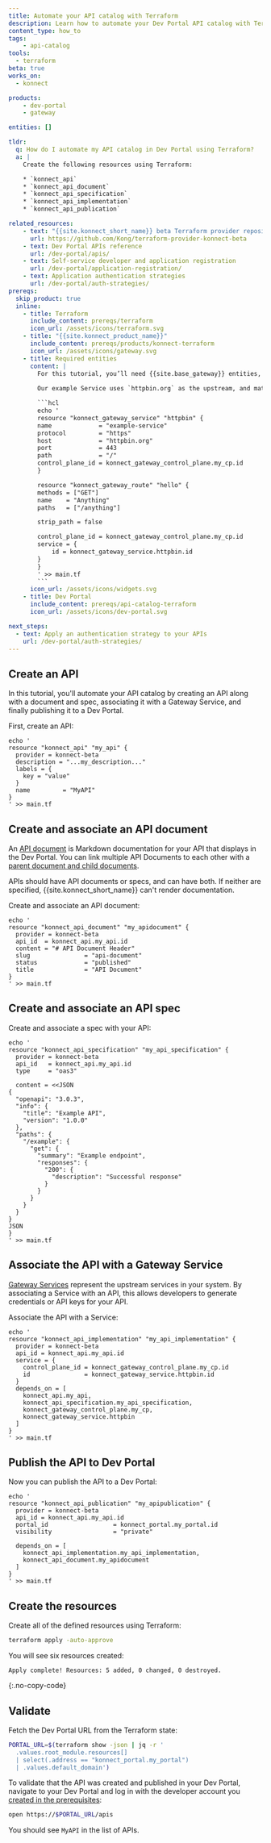 ```yaml
---
title: Automate your API catalog with Terraform
description: Learn how to automate your Dev Portal API catalog with Terraform.
content_type: how_to
tags:
    - api-catalog
tools:
  - terraform
beta: true
works_on:
  - konnect

products:
    - dev-portal
    - gateway

entities: []

tldr:
  q: How do I automate my API catalog in Dev Portal using Terraform?
  a: |
    Create the following resources using Terraform:

    * `konnect_api`
    * `konnect_api_document`
    * `konnect_api_specification`
    * `konnect_api_implementation`
    * `konnect_api_publication`

related_resources:
    - text: "{{site.konnect_short_name}} beta Terraform provider repository"
      url: https://github.com/Kong/terraform-provider-konnect-beta
    - text: Dev Portal APIs reference
      url: /dev-portal/apis/
    - text: Self-service developer and application registration
      url: /dev-portal/application-registration/
    - text: Application authentication strategies
      url: /dev-portal/auth-strategies/ 
prereqs:
  skip_product: true
  inline:
    - title: Terraform
      include_content: prereqs/terraform
      icon_url: /assets/icons/terraform.svg
    - title: "{{site.konnect_product_name}}"
      include_content: prereqs/products/konnect-terraform
      icon_url: /assets/icons/gateway.svg
    - title: Required entities
      content: |
        For this tutorial, you’ll need {{site.base_gateway}} entities, like Gateway Services and Routes, pre-configured. These entities are essential for {{site.base_gateway}} to function but installing them isn’t the focus of this guide.
        
        Our example Service uses `httpbin.org` as the upstream, and matches the `/anything` path which echos the response back to the client. 

        ```hcl
        echo '
        resource "konnect_gateway_service" "httpbin" {
        name             = "example-service"
        protocol         = "https"
        host             = "httpbin.org"
        port             = 443
        path             = "/"
        control_plane_id = konnect_gateway_control_plane.my_cp.id
        }

        resource "konnect_gateway_route" "hello" {
        methods = ["GET"]
        name    = "Anything"
        paths   = ["/anything"]

        strip_path = false

        control_plane_id = konnect_gateway_control_plane.my_cp.id
        service = {
            id = konnect_gateway_service.httpbin.id
        }
        }
        ' >> main.tf
        ```
      icon_url: /assets/icons/widgets.svg
    - title: Dev Portal
      include_content: prereqs/api-catalog-terraform
      icon_url: /assets/icons/dev-portal.svg

next_steps:
  - text: Apply an authentication strategy to your APIs
    url: /dev-portal/auth-strategies/
---
```


## Create an API

In this tutorial, you'll automate your API catalog by creating an API along with a document and spec, associating it with a Gateway Service, and finally publishing it to a Dev Portal. 

First, create an API:

```hcl
echo '
resource "konnect_api" "my_api" {
  provider = konnect-beta
  description = "...my_description..."
  labels = {
    key = "value"
  }
  name         = "MyAPI"
}
' >> main.tf
```

## Create and associate an API document 

An [API document](/dev-portal/apis/#documentation) is Markdown documentation for your API that displays in the Dev Portal. You can link multiple API Documents to each other with a [parent document and child documents](https://github.com/Kong/terraform-provider-konnect-beta/blob/main/examples/resources/konnect_api_document/resource.tf).

APIs should have API documents or specs, and can have both. If neither are specified, {{site.konnect_short_name}} can't render documentation.

Create and associate an API document:

```hcl
echo '
resource "konnect_api_document" "my_apidocument" {
  provider = konnect-beta
  api_id  = konnect_api.my_api.id
  content = "# API Document Header"
  slug               = "api-document"
  status             = "published"
  title              = "API Document"
}
' >> main.tf
```

## Create and associate an API spec

Create and associate a spec with your API:

```hcl
echo '
resource "konnect_api_specification" "my_api_specification" {
  provider = konnect-beta
  api_id   = konnect_api.my_api.id
  type     = "oas3"

  content = <<JSON
{
  "openapi": "3.0.3",
  "info": {
    "title": "Example API",
    "version": "1.0.0"
  },
  "paths": {
    "/example": {
      "get": {
        "summary": "Example endpoint",
        "responses": {
          "200": {
            "description": "Successful response"
          }
        }
      }
    }
  }
}
JSON
}
' >> main.tf
```

## Associate the API with a Gateway Service

[Gateway Services](/gateway/entities/service/) represent the upstream services in your system. By associating a Service with an API, this allows developers to generate credentials or API keys for your API. 

Associate the API with a Service:

```hcl
echo '
resource "konnect_api_implementation" "my_api_implementation" {
  provider = konnect-beta
  api_id = konnect_api.my_api.id
  service = {
    control_plane_id = konnect_gateway_control_plane.my_cp.id
    id               = konnect_gateway_service.httpbin.id
  }
  depends_on = [
    konnect_api.my_api,
    konnect_api_specification.my_api_specification,
    konnect_gateway_control_plane.my_cp,
    konnect_gateway_service.httpbin
  ]
}
' >> main.tf
```

## Publish the API to Dev Portal

Now you can publish the API to a Dev Portal:

```hcl
echo '
resource "konnect_api_publication" "my_apipublication" {
  provider = konnect-beta
  api_id = konnect_api.my_api.id
  portal_id                  = konnect_portal.my_portal.id
  visibility                 = "private"

  depends_on = [
    konnect_api_implementation.my_api_implementation,
    konnect_api_document.my_apidocument
  ]
}
' >> main.tf
```

## Create the resources

Create all of the defined resources using Terraform:

```bash
terraform apply -auto-approve
```

You will see six resources created:

```text
Apply complete! Resources: 5 added, 0 changed, 0 destroyed.
```
{:.no-copy-code}

## Validate

Fetch the Dev Portal URL from the Terraform state:

```sh
PORTAL_URL=$(terraform show -json | jq -r '
  .values.root_module.resources[]
  | select(.address == "konnect_portal.my_portal")
  | .values.default_domain')
```

To validate that the API was created and published in your Dev Portal, navigate to your Dev Portal and log in with the developer account you [created in the prerequisites](/how-to/automate-api-catalog/#dev-portal):

```sh
open https://$PORTAL_URL/apis
```

You should see `MyAPI` in the list of APIs. 
